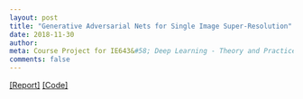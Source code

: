 ```yaml
---
layout: post
title: "Generative Adversarial Nets for Single Image Super-Resolution"
date: 2018-11-30
author: 
meta: Course Project for IE643&#58; Deep Learning - Theory and Practice, Autumn 
comments: false
---
```


<a href="/docs/dl.pdf" >[Report]</a>
<a href="https://github.com/sumanvid97/DL_Project" >[Code]</a>